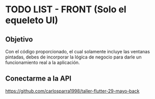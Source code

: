 # TODO LIST - FRONT (Solo el equeleto UI)


## **Objetivo**

Con el código proporcionado, el cual solamente incluye las ventanas pintadas, debes de incorporar la lógica de negocio para darle un funcionamiento real a la aplicación.


## **Conectarme a la API**

https://github.com/carlosparra1998/taller-flutter-29-mayo-back
